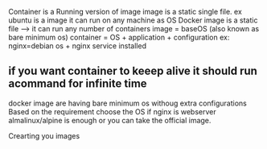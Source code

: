Container is a Running version of image
image is a static single file.
ex ubuntu is a image it can run on any machine as OS
Docker image is a static file --> it can run any number of containers
image = baseOS (also known as bare minimum os)
container = OS + application + configuration
ex: nginx=debian os + nginx service installed

## if you want container to keeep alive it should run acommand for infinite time

docker image are having bare minimum os withoug extra configurations
Based on the requirement choose the OS
if nginx is webserver almalinux/alpine is enough
or you can take the official image.

Crearting you images